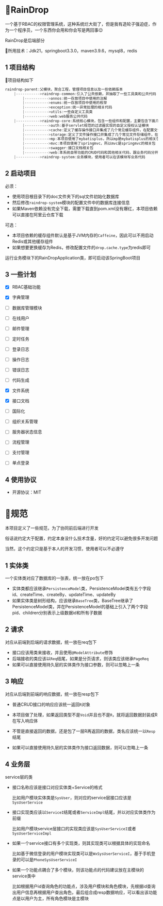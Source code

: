# 🍰RainDrop

一个基于RBAC的权限管理系统，这种系统烂大街了，但是我有造轮子强迫症，作为一个程序员，一个东西你会用和你会写是两回事😉

RainDrop是后端部分

🍺所用技术：Jdk21，springboot3.3.0，maven3.9.6，mysql8，redis

## 1 项目结构

🧀项目结构如下

```java
raindrop-parent:父模块，聚合工程，管理项目信息以及一些依赖版本
    |----------->raindrop-common:引入了公共依赖，并抽取了一些工具类和公共代码
    	|----------->annos:统一存放项目中使用的注解
        |----------->enums:统一存放项目中使用的枚举
        |----------->exception:统一异常处理的相关代码
        |----------->utils:一些自定义工具类
        |----------->web:web服务公共代码
    |----------->raindrop-core:系统核心模块，包含一些组件和配置，主要包含下面几个核心包
        |----------->auth:基于servlet规范的过滤器实现的自定义授权认证模块
        |----------->cache:定义了缓存操作接口并集成了几个常见缓存组件，在配置文件可以指定使用的组件
        |----------->storage:定义了文件操作接口并集成了几个常见文件存储组件，在配置文件可以指定使用的组件
        |----------->mp:本项目使用了mybatisplus，所以mp是mybatisplus的相关包
        |----------->mvc:本项目使用了springmvc，所以mvc是springmvc的相关包
        |----------->swagger:接口文档相关包
        |----------->web:本系统自带功能的CRUD代码和其他相关代码，跟业务代码分开
    |----------->raindrop-system:业务模块，使用者可以在该模块写业务代码
```



## 2 启动项目

必须：

* 使用项目根目录下的doc文件夹下的sql文件初始化数据库
* 然后修改`raindrop-system`模块的配置文件中的数据库连接信息
* 如果Maven依赖没有完全下载，需要下载直到pom.xml没有爆红，本项目依赖可以直接在阿里云仓库下载

可选：

* 本项目依赖的缓存组件默认是基于JVM内存的`Caffeine`，因此可以不用启动Redis或其他缓存组件
* 如果想要更换缓存为Redis，修改配置文件的`drop.cache.type`为redis即可

运行业务模块下的RainDropApplication类，即可启动该SpringBoot项目

## 3 一些计划

- [x] RBAC基础功能
- [x] 字典管理
- [ ] 数据库管理模块
- [ ] 在线用户
- [ ] 邮件管理
- [ ] 定时任务
- [ ] 登录日志
- [ ] 操作日志
- [ ] 错误日志
- [ ] 代码生成
- [x] 文件系统
- [X] 接口文档
- [ ] 国际化
- [ ] 组织关系管理
- [ ] 服务器状态信息
- [ ] 流程管理
- [ ] 支付管理
- [ ] 单点登录



## 4 使用协议

- 开源协议：MIT



# 🍍规范

本项目定义了一些规范，为了协同前后端进行开发

俗话说约定大于配置，约定本身没什么技术含量，好的约定可以避免很多开发问题

当然，这个约定只是基于本人的开发习惯，使用者可以不必遵守



## 1 实体类

一个实体类对应了数据库的一张表，统一放在po包下

* 实体类都应该继承`PersistenceModel`类，PersistenceModel类有五个字段id、createTime、createBy、updateTime、updateBy
* 如果实体类是树形结构，应该继承`BaseTree`类，BaseTree继承了PersistenceModel类，并在PersistenceModel的基础上引入了两个字段pid、children分别表示上级数据id和所有子数据



## 2 请求

对应从前端到后端的请求数据，统一放在req包下

* 接口应该用类来接收，并且使用`@ModelAttribute`修饰
* 后端接收的类应该以`Req`结尾，如果是分页请求，则该类应该继承`PageReq`
* 如果可以直接使用持久层的实体类作为接口参数，则可以忽略上一条



## 3 响应

对应从后端到前端的响应数据，统一放在resp包下

* 普通CRUD接口的响应应该统一返回`R`对象
* 本项目做了处理，如果返回类型不是`Void`并且也不是`R`，就将返回数据封装成R在写入响应体

* 不管是直接返回的数据，还是包了一层R再返回的数据，类名应该统一以`Resp`结尾
* 如果可以直接使用持久层的实体类作为接口返回数据，则可以忽略上一条



## 4 业务层

service层的类

* 接口名称应该是接口对应实体类+Service的格式

  比如用户模块实体类是`SysUser`，则对应的service层接口应该是`SysUserService`

* 接口实现类应该以`ServiceI`结尾或者`ServiceImpl`结尾，并以对应实体类作为前缀

  比如用户模块service层接口的实现类应该是`SysUserServiceI`或者`SysUserServiceImpl`

* 如果一个service接口有多个实现类，则其实现类可以根据具体的实现命名

  比如基于微信登录的用户模块实现类可以是`WxSysUserServiceI`，基于手机登录的可以是`PhoneSysUserServiceI`

* 如果一个功能点耦合了多个模块，则该功能点的代码建议放在主模块的service类中

  比如根据用户id查询角色的功能点，涉及用户模块和角色模块，先根据id查询出用户信息再根据用户查出角色，最后组合成resp数据响应，可以看出该功能点是以用户为主，所有角色模块是主模块